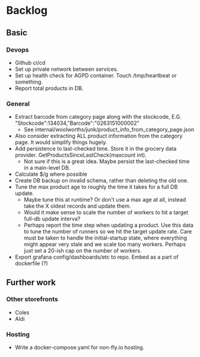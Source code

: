 # Backlog

## Basic

### Devops
* Github ci/cd
* Set up private network between services.
* Set up health check for AGPD container. Touch /tmp/heartbeat or something.
* Report total products in DB.

### General
* Extract barcode from category page along with the stockcode, E.G. "Stockcode":134034,"Barcode":"0263151000002"
    * See internal/woolworths/junk/product_info_from_category_page.json
* Also consider extracting ALL product information from the category page. It would simplify things hugely.
* Add persistence to last-checked time. Store it in the grocery data provider. GetProductsSinceLastCheck(maxcount int).
    * Not sure if this is a great idea. Maybe persist the last-checked time in a main-level DB.
* Calculate $/g where possible
* Create DB backup on invalid schema, rather than deleting the old one.
* Tune the max product age to roughly the time it takes for a full DB update.
    * Maybe tune this at runtime? Or don't use a max age at all, instead take the
        X oldest records and update them.
    * Would it make sense to scale the number of workers to hit a target full-db
        update interva?
    * Perhaps report the time step when updating a product. Use this data to
        tune the number of runners so we hit the target update rate. Care
        must be taken to handle the initial-startup state, where everything
        might appear very stale and we scale too many workers. Perhaps just
        set a 20-ish cap on the number of workers.
* Export grafana config/dashboards/etc to repo. Embed as a part of dockerfile (?)

## Further work

### Other storefronts
* Coles
* Aldi

### Hosting
* Write a docker-compose.yaml for non-fly.io hosting.